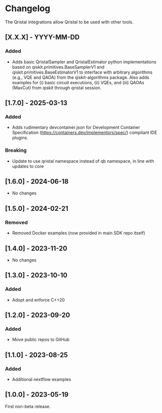 # Changelog

The Qristal integrations allow Qristal to be used with other tools.

## [X.X.X] - YYYY-MM-DD

### Added 

- Adds basic QristalSampler and QristalEstimator python implementations based on qiskit.primitives.BaseSamplerV1 and qiskit.primitives.BaseEstimatorV1 to interface with arbitrary algorithms (e.g., VQE and QAOA) from the qiskit-algorithms package. Also adds examples for (i) basic circuit executions, (ii) VQEs, and (iii) QAOAs (MaxCut) from qiskit through qristal session. 

## [1.7.0] - 2025-03-13

### Added

- Adds rudimentary devcontainer.json for Development Container Specification (https://containers.dev/implementors/spec/) compliant IDE plugins.

### Breaking

- Update to use qristal namespace instead of qb namespace, in line with updates to core


## [1.6.0] - 2024-06-18

- No changes


## [1.5.0] - 2024-02-21

### Removed

- Removed Docker examples (now provided in main SDK repo itself)


## [1.4.0] - 2023-11-20

- No changes


## [1.3.0] - 2023-10-10

### Added

- Adopt and enforce C++20


## [1.2.0] - 2023-09-20

### Added

- Move public repos to GitHub


## [1.1.0] - 2023-08-25

### Added

- Additional nextflow examples


## [1.0.0] - 2023-05-19

First non-beta release.


